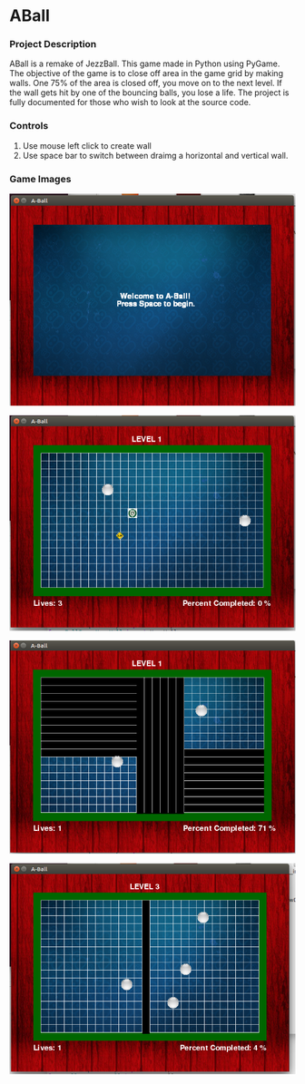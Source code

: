 # ABall

### Project Description

ABall is a remake of JezzBall. This game made in Python using PyGame.
The objective of the game is to close off area in the game grid by 
making walls. One 75% of the area is closed off, you move on to the
next level. If the wall gets hit by one of the bouncing balls, you
lose a life. The project is fully documented for those who wish to look
at the source code.

### Controls
1. Use mouse left click to create wall
2. Use space bar to switch between draimg a horizontal and 
vertical wall.

### Game Images

![Start Screen](screenshots/start.png)

![Level 1](screenshots/level1.png)

![Level 1 Gameplay](screenshots/gameplay.png)

![Level 3](screenshots/level3.png)